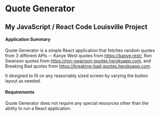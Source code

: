 # Quote Generator
## My JavaScript / React Code Louisville Project

#### Application Summary

Quote Generator is a simple React application that fetches random quotes from 3 different APIs -- Kanye West quotes from https://kanye.rest/, Ron Swanson quotes from https://ron-swanson-quotes.herokuapp.com, and Breaking Bad quotes from https://breaking-bad-quotes.herokuapp.com.

It designed to fit on any reasonably sized screen by varying the button layout as needed.

#### Requirements

Quote Generator does not require any special resources other than the ability to run a React application.

